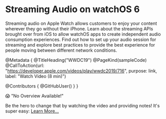 # Streaming Audio on watchOS 6

Streaming audio on Apple Watch allows customers to enjoy your content wherever they go without their iPhone. Learn about the streaming APIs brought over from iOS to allow watchOS apps to create independent audio consumption experiences. Find out how to set up your audio session for streaming and explore best practices to provide the best experience for people moving between different network conditions.

@Metadata {
   @TitleHeading("WWDC19")
   @PageKind(sampleCode)
   @CallToAction(url: "https://developer.apple.com/videos/play/wwdc2019/716", purpose: link, label: "Watch Video (8 min)")

   @Contributors {
      @GitHubUser(<replace this with your GitHub handle>)
   }
}

😱 "No Overview Available!"

Be the hero to change that by watching the video and providing notes! It's super easy:
 [Learn More…](https://wwdcnotes.com/documentation/wwdcnotes/contributing)
